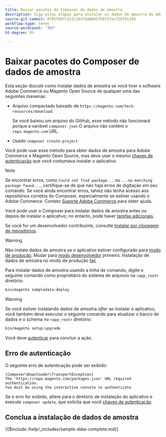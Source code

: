 ```yaml
---
title: Baixar pacotes do Composer de dados de amostra
description: Siga estas etapas para instalar os dados de amostra do Adobe Commerce e do Magento Open Source usando o Gerenciador de pacotes PHP do Composer.
source-git-commit: 8f05fb6fc212c2b3fda80457bbf27ecf16fb1194
workflow-type: tm+mt
source-wordcount: '307'
ht-degree: 0%

---
```



# Baixar pacotes do Composer de dados de amostra

Esta seção discute como instalar dados de amostra se você tiver o software Adobe Commerce ou Magento Open Source de qualquer uma das seguintes maneiras:

* Arquivo compactado baixado de `https://magento.com/tech-resources/download`.

   Se você baixou um arquivo do GitHub, esse método não funcionará porque a variável `composer.json` O arquivo não contém o `repo.magento.com` URL.

* Usado `composer create-project`

Você pode usar esse método para obter dados de amostra para Adobe Commerce e Magento Open Source, mas deve usar o mesmo [chaves de autenticação](../prerequisites/authentication-keys.md) que você costumava instalar o aplicativo.

>[!NOTE]
>
>Se encontrar erros, como `Could not find package...` ou `...no matching package found...`, certifique-se de que não haja erros de digitação em seu comando. Se você ainda encontrar erros, talvez não tenha acesso aos repositórios corretos do Composer, especialmente se estiver usando o Adobe Commerce. Contato [Suporte Adobe Commerce](https://support.magento.com/hc/en-us) para obter ajuda.

Você pode usar o Composer para instalar dados de amostra antes ou depois de instalar o aplicativo; no entanto, pode haver [tarefas adicionais](remove-or-update.md).

Se você for um desenvolvedor contribuinte, consulte [Instalar por clonagem de repositórios](git-repositories.md).

>[!WARNING]
>
>Não instale dados de amostra se o aplicativo estiver configurado para [modo de produção](../../configuration/bootstrap/application-modes.md#production-mode). Mudar para [modo desenvolvedor](../../configuration/bootstrap/application-modes.md#developer-mode) primeiro. Instalação de dados de amostra no modo de produção [fail](https://support.magento.com/hc/en-us/articles/360033824571#symptom-production-mode-trouble-samp-prod-).

Para instalar dados de amostra usando a linha de comando, digite o seguinte comando como proprietário do sistema de arquivos na `<app_root>` diretório:

```bash
bin/magento sampledata:deploy
```

>[!WARNING]
>
>Se você estiver instalando dados de amostra _after_ ao instalar o aplicativo, você também deve executar o seguinte comando para atualizar o banco de dados e o schema no `<app_root>` diretório:

```bash
bin/magento setup:upgrade
```

Você deve [autenticar](../prerequisites/authentication-keys.md) para concluir a ação.

## Erro de autenticação

O seguinte erro de autenticação pode ser exibido:

```terminal
[Composer\Downloader\TransportException]
The 'https://repo.magento.com/packages.json' URL required authentication.
You must be using the interactive console to authenticate
```

Se o erro for exibido, altere para o diretório de instalação do aplicativo e execute `composer update`, que solicita que você [chaves de autenticação](../prerequisites/authentication-keys.md).

## Conclua a instalação de dados de amostra

{{$include /help/_includes/sample-data-complete.md}}

